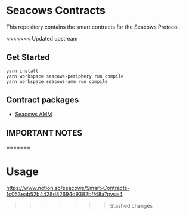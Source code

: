 # Seacows Contracts

This repository contains the smart contracts for the Seacows Protocol.

<<<<<<< Updated upstream
## Get Started

```
yarn install
yarn workspace seacows-periphery run compile
yarn workspace seacows-amm run compile
```

## Contract packages

- [Seacows AMM](./packages/seacows-amm/)

## IMPORTANT NOTES
=======
# Usage
https://www.notion.so/seacows/Smart-Contracts-1c053eab52b4428d82694d9382bff48a?pvs=4
>>>>>>> Stashed changes
